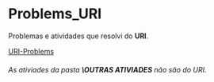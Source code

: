# Problems_URI
Problemas e atividades que resolvi do **URI**.

[URI-Problems](https://www.urionlinejudge.com.br/judge/pt/categories)

###### As ativiades da pasta **\OUTRAS ATIVIADES** não são do URI.
